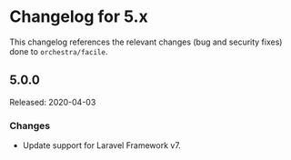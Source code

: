 # Changelog for 5.x

This changelog references the relevant changes (bug and security fixes) done to `orchestra/facile`.

## 5.0.0

Released: 2020-04-03

### Changes

* Update support for Laravel Framework v7.

